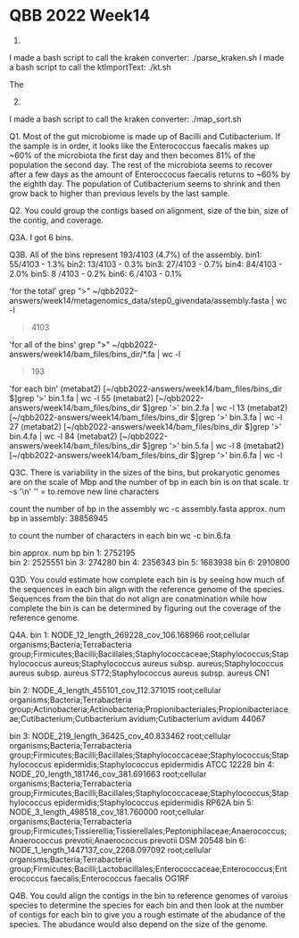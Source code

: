 # QBB 2022 Week14

1. 
I made a bash script to call the kraken converter: ./parse_kraken.sh 
I made a bash script to call the ktImportText: ./kt.sh

The 

2. 
I made a bash script to call the kraken converter: ./map_sort.sh

Q1. 
Most of the gut microbiome is made up of Bacilli and Cutibacterium.  If the sample is in order, it looks like the Enterococcus faecalis makes up ~60% of the microbiota the first day and then becomes 81% of the population the second day.  The rest of the microbiota seems to recover after a few days as the amount of Enteroccocus faecalis returns to ~60% by the eighth day.  The population of Cutibacterium seems to shrink and then grow back to higher than previous levels by the last sample.


Q2.
You could group the contigs based on alignment, size of the bin, size of the contig, and coverage. 


Q3A. 
I got 6 bins.


Q3B. 
All of the bins represent 193/4103 (4.7%) of the assembly.
bin1: 55/4103 - 1.3%
bin2: 13/4103 - 0.3%
bin3: 27/4103 - 0.7%
bin4: 84/4103 - 2.0%
bin5: 8 /4103 - 0.2%
bin6: 6 /4103 - 0.1%
 

'for the total'
grep ">" ~/qbb2022-answers/week14/metagenomics_data/step0_givendata/assembly.fasta | wc -l
> 4103

'for all of the bins'
grep ">" ~/qbb2022-answers/week14/bam_files/bins_dir/*.fa | wc -l
> 193

'for each bin'
(metabat2) [~/qbb2022-answers/week14/bam_files/bins_dir $]grep '>' bin.1.fa | wc -l
      55
(metabat2) [~/qbb2022-answers/week14/bam_files/bins_dir $]grep '>' bin.2.fa | wc -l
      13
(metabat2) [~/qbb2022-answers/week14/bam_files/bins_dir $]grep '>' bin.3.fa | wc -l
      27
(metabat2) [~/qbb2022-answers/week14/bam_files/bins_dir $]grep '>' bin.4.fa | wc -l
      84
(metabat2) [~/qbb2022-answers/week14/bam_files/bins_dir $]grep '>' bin.5.fa | wc -l
       8
(metabat2) [~/qbb2022-answers/week14/bam_files/bins_dir $]grep '>' bin.6.fa | wc -l

Q3C.
There is variability in the sizes of the bins, but prokaryotic genomes are on the scale of Mbp
and the number of bp in each bin is on that scale.
tr -s '\n' '' = to remove new line characters

count the number of bp in the assembly
wc -c assembly.fasta
approx. num bp in assembly: 38856945

to count the number of characters in each bin
wc -c bin.6.fa 

bin		approx. num bp
bin 1:  2752195				
bin 2:  2525551
bin 3:  274280
bin 4:  2356343 
bin 5:  1683938
bin 6:  2910800 


Q3D.
You could estimate how complete each bin is by seeing how much of the sequences in each bin
align with the reference genome of the species.  Sequences from the bin that do not align are conatmination
while how complete the bin is can be determined by figuring out the coverage of the reference genome.

Q4A.
bin 1: NODE_12_length_269228_cov_106.168966 root;cellular organisms;Bacteria;Terrabacteria group;Firmicutes;Bacilli;Bacillales;Staphylococcaceae;Staphylococcus;Staphylococcus aureus;Staphylococcus aureus subsp. aureus;Staphylococcus aureus subsp. aureus ST72;Staphylococcus aureus subsp. aureus CN1

bin 2: NODE_4_length_455101_cov_112.371015 root;cellular organisms;Bacteria;Terrabacteria group;Actinobacteria;Actinobacteria;Propionibacteriales;Propionibacteriaceae;Cutibacterium;Cutibacterium avidum;Cutibacterium avidum 44067

bin 3: NODE_219_length_36425_cov_40.833462 root;cellular organisms;Bacteria;Terrabacteria group;Firmicutes;Bacilli;Bacillales;Staphylococcaceae;Staphylococcus;Staphylococcus epidermidis;Staphylococcus epidermidis ATCC 12228
bin 4: NODE_20_length_181746_cov_381.691663 root;cellular organisms;Bacteria;Terrabacteria group;Firmicutes;Bacilli;Bacillales;Staphylococcaceae;Staphylococcus;Staphylococcus epidermidis;Staphylococcus epidermidis RP62A
bin 5: NODE_3_length_498518_cov_181.760000 root;cellular organisms;Bacteria;Terrabacteria group;Firmicutes;Tissierellia;Tissierellales;Peptoniphilaceae;Anaerococcus;Anaerococcus prevotii;Anaerococcus prevotii DSM 20548
bin 6: NODE_1_length_1447137_cov_2268.097092 root;cellular organisms;Bacteria;Terrabacteria group;Firmicutes;Bacilli;Lactobacillales;Enterococcaceae;Enterococcus;Enterococcus faecalis;Enterococcus faecalis OG1RF


Q4B.
You could align the contigs in the bin to reference genomes of varoius species to determine the species for each bin and then look at the number of contigs for each bin to give you a rough estimate of the abudance of the species.  The abudance would also depend on the size of the genome.